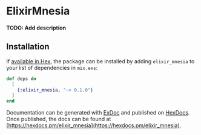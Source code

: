 # ElixirMnesia

**TODO: Add description**

## Installation

If [available in Hex](https://hex.pm/docs/publish), the package can be installed
by adding `elixir_mnesia` to your list of dependencies in `mix.exs`:

```elixir
def deps do
  [
    {:elixir_mnesia, "~> 0.1.0"}
  ]
end
```

Documentation can be generated with [ExDoc](https://github.com/elixir-lang/ex_doc)
and published on [HexDocs](https://hexdocs.pm). Once published, the docs can
be found at [https://hexdocs.pm/elixir_mnesia](https://hexdocs.pm/elixir_mnesia).

